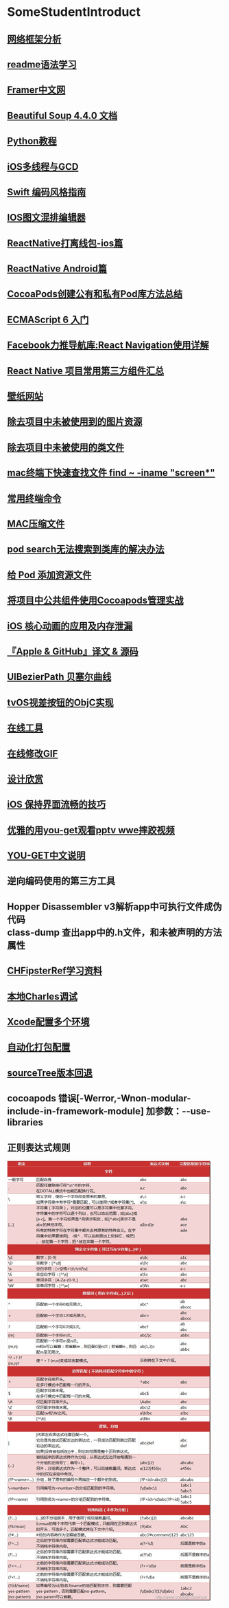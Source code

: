 # SomeStudentIntroduct

## [网络框架分析 ](http://www.jianshu.com/p/856f0e26279d)

## [readme语法学习](http://blog.csdn.net/zhaokaiqiang1992/article/details/41349819)

## [Framer中文网](http://framerjscn.github.io/all-article/Basic/importing/)

## [Beautiful Soup 4.4.0 文档](http://beautifulsoup.readthedocs.io/zh_CN/latest/)

## [Python教程](http://www.yiibai.com/python/python_reg_expressions.html)

## [iOS多线程与GCD](http://www.cocoachina.com/ios/20160804/17291.html)

## [Swift 编码风格指南](http://www.samirchen.com/swift-style-guide/)

## [IOS图文混排编辑器](http://www.jianshu.com/p/62610c63d623)

## [ReactNative打离线包-ios篇](https://segmentfault.com/a/1190000004189538)

## [ReactNative Android篇](https://www.jianshu.com/p/1380d4c8b596)

## [CocoaPods创建公有和私有Pod库方法总结](https://segmentfault.com/a/1190000007947371)

## [ECMAScript 6 入门](http://es6.ruanyifeng.com/#docs/let)

## [Facebook力推导航库:React Navigation使用详解](http://www.lcode.org/facebook-react-navigation/)

## [React Native 项目常用第三方组件汇总](http://www.jianshu.com/p/53ff78168acc)

## [壁纸网站](https://wall.alphacoders.com/)

## [除去项目中未被使用到的图片资源](https://github.com/tinymind/LSUnusedResources/)

## [除去项目中未被使用的类文件](https://github.com/CatchZeng/CATClearProjectTool)

## [mac终端下快速查找文件  find ~ -iname  "screen*"](http://blog.csdn.net/ul646691993/article/details/45769721)

## [常用终端命令](https://github.com/mrjlovetian/NormalTerminal)

## [MAC压缩文件](http://www.jianshu.com/p/2b290ee95e79)

## [pod search无法搜索到类库的解决办法](http://www.jianshu.com/p/b5e5cd053464)

## [给 Pod 添加资源文件](http://blog.xianqu.org/2015/08/pod-resources/)

## [将项目中公共组件使用Cocoapods管理实战](https://juejin.im/entry/59a3c8e06fb9a0248070f1d7)

## [iOS 核心动画的应用及内存泄漏](https://juejin.im/entry/59a3d4a2f265da247d728ef0)

## [『Apple & GitHub』译文 & 源码](https://juejin.im/entry/59a38db5f265da247b4e8f2f)

## [UIBezierPath 贝塞尔曲线](http://plainboiledwaterln.cn/AppleTranslation/UIBezierPathApple.html)

## [tvOS视差按钮的ObjC实现](https://segmentfault.com/a/1190000004048940)

## [在线工具](http://tool.lu/markdown/)

## [在线修改GIF](http://www.soogif.com/editor)

## [设计欣赏](https://dribbble.com/shots)

## [iOS 保持界面流畅的技巧](https://blog.ibireme.com/2015/11/12/smooth_user_interfaces_for_ios/)

## [优雅的用you-get观看pptv wwe摔跤视频](http://www.jianshu.com/p/7a0f066db1a2)

## [YOU-GET中文说明](https://github.com/soimort/you-get/wiki/%E4%B8%AD%E6%96%87%E8%AF%B4%E6%98%8E)

## 逆向编码使用的第三方工具
## Hopper Disassembler v3解析app中可执行文件成伪代码 </br> class-dump 查出app中的.h文件，和未被声明的方法属性

## [CHFipsterRef学习资料](http://meilbn.com/2016/10/27/CFHipsterRef-Low-Level-Programming-on-iOS-OSX-Chapter2-Objective-C-Runtime/)

## [本地Charles调试](https://github.com/mrjlovetian/UseCharles)

## [Xcode配置多个环境](http://www.jianshu.com/p/83b6e781eb51)

## [自动化打包配置](https://www.jianshu.com/p/41ecb06ae95f)

## [sourceTree版本回退](https://github.com/mrjlovetian/sourceTreeBackVersion)

## cocoapods 错误[-Werror,-Wnon-modular-include-in-framework-module] 加参数：--use-libraries

## 正则表达式规则
![Alt text](/python正则.jpg)

